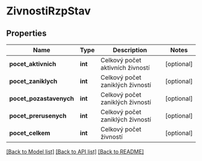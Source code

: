 # ZivnostiRzpStav

## Properties
Name | Type | Description | Notes
------------ | ------------- | ------------- | -------------
**pocet_aktivnich** | **int** | Celkový počet aktivních živností | [optional] 
**pocet_zaniklych** | **int** | Celkový počet zaniklých živností | [optional] 
**pocet_pozastavenych** | **int** | Celkový počet zaniklých živností | [optional] 
**pocet_prerusenych** | **int** | Celkový počet zaniklých živností | [optional] 
**pocet_celkem** | **int** | Celkový počet živností | [optional] 

[[Back to Model list]](../../README.md#documentation-for-models) [[Back to API list]](../../README.md#documentation-for-api-endpoints) [[Back to README]](../../README.md)

